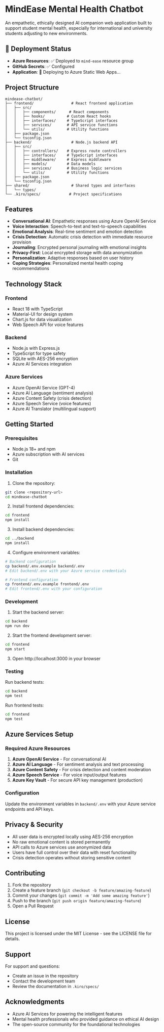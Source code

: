 # MindEase Mental Health Chatbot

An empathetic, ethically designed AI companion web application built to support student mental health, especially for international and university students adjusting to new environments.

## 🚀 Deployment Status
- **Azure Resources**: ✅ Deployed to `mind-ease` resource group
- **GitHub Secrets**: ✅ Configured
- **Application**: 🔄 Deploying to Azure Static Web Apps...

## Project Structure

```
mindease-chatbot/
├── frontend/                 # React frontend application
│   ├── src/
│   │   ├── components/      # React components
│   │   ├── hooks/          # Custom React hooks
│   │   ├── interfaces/     # TypeScript interfaces
│   │   ├── services/       # API service functions
│   │   └── utils/          # Utility functions
│   ├── package.json
│   └── tsconfig.json
├── backend/                  # Node.js backend API
│   ├── src/
│   │   ├── controllers/    # Express route controllers
│   │   ├── interfaces/     # TypeScript interfaces
│   │   ├── middleware/     # Express middleware
│   │   ├── models/         # Data models
│   │   ├── services/       # Business logic services
│   │   └── utils/          # Utility functions
│   ├── package.json
│   └── tsconfig.json
├── shared/                   # Shared types and interfaces
│   └── types/
└── .kiro/specs/             # Project specifications
```

## Features

- **Conversational AI**: Empathetic responses using Azure OpenAI Service
- **Voice Interaction**: Speech-to-text and text-to-speech capabilities
- **Emotional Analysis**: Real-time sentiment and emotion detection
- **Crisis Detection**: Automatic crisis detection with immediate resource provision
- **Journaling**: Encrypted personal journaling with emotional insights
- **Privacy-First**: Local encrypted storage with data anonymization
- **Personalization**: Adaptive responses based on user history
- **Coping Strategies**: Personalized mental health coping recommendations

## Technology Stack

### Frontend
- React 18 with TypeScript
- Material-UI for design system
- Chart.js for data visualization
- Web Speech API for voice features

### Backend
- Node.js with Express.js
- TypeScript for type safety
- SQLite with AES-256 encryption
- Azure AI Services integration

### Azure Services
- Azure OpenAI Service (GPT-4)
- Azure AI Language (sentiment analysis)
- Azure Content Safety (crisis detection)
- Azure Speech Service (voice features)
- Azure AI Translator (multilingual support)

## Getting Started

### Prerequisites
- Node.js 18+ and npm
- Azure subscription with AI services
- Git

### Installation

1. Clone the repository:
```bash
git clone <repository-url>
cd mindease-chatbot
```

2. Install frontend dependencies:
```bash
cd frontend
npm install
```

3. Install backend dependencies:
```bash
cd ../backend
npm install
```

4. Configure environment variables:
```bash
# Backend configuration
cp backend/.env.example backend/.env
# Edit backend/.env with your Azure service credentials

# Frontend configuration
cp frontend/.env.example frontend/.env
# Edit frontend/.env with your configuration
```

### Development

1. Start the backend server:
```bash
cd backend
npm run dev
```

2. Start the frontend development server:
```bash
cd frontend
npm start
```

3. Open http://localhost:3000 in your browser

### Testing

Run backend tests:
```bash
cd backend
npm test
```

Run frontend tests:
```bash
cd frontend
npm test
```

## Azure Services Setup

### Required Azure Resources
1. **Azure OpenAI Service** - For conversational AI
2. **Azure AI Language** - For sentiment analysis and text processing
3. **Azure Content Safety** - For crisis detection and content moderation
4. **Azure Speech Service** - For voice input/output features
5. **Azure Key Vault** - For secure API key management (production)

### Configuration
Update the environment variables in `backend/.env` with your Azure service endpoints and API keys.

## Privacy & Security

- All user data is encrypted locally using AES-256 encryption
- No raw emotional content is stored permanently
- API calls to Azure services use anonymized data
- Users have full control over their data with reset functionality
- Crisis detection operates without storing sensitive content

## Contributing

1. Fork the repository
2. Create a feature branch (`git checkout -b feature/amazing-feature`)
3. Commit your changes (`git commit -m 'Add some amazing feature'`)
4. Push to the branch (`git push origin feature/amazing-feature`)
5. Open a Pull Request

## License

This project is licensed under the MIT License - see the LICENSE file for details.

## Support

For support and questions:
- Create an issue in the repository
- Contact the development team
- Review the documentation in `.kiro/specs/`

## Acknowledgments

- Azure AI Services for powering the intelligent features
- Mental health professionals who provided guidance on ethical AI design
- The open-source community for the foundational technologies